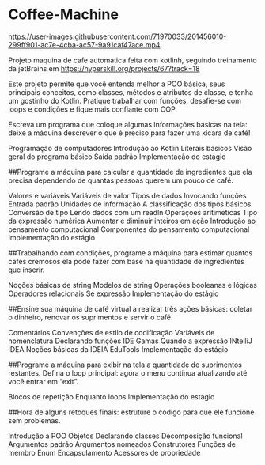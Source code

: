 # Coffee-Machine

https://user-images.githubusercontent.com/71970033/201456010-299ff901-ac7e-4cba-ac57-9a91caf47ace.mp4

 
Projeto maquina de cafe automatica feita com kotlinh, seguindo treinamento da jetBrains em https://hyperskill.org/projects/67?track=18


Este projeto permite que você entenda melhor a POO básica, seus principais conceitos, como classes, métodos e atributos de classe, e tenha um gostinho do Kotlin. Pratique trabalhar com funções, desafie-se com loops e condições e fique mais confiante com OOP.



Escreva um programa que coloque algumas informações básicas na tela: deixe a máquina descrever o que é preciso para fazer uma xícara de café!

Programação de computadores
Introdução ao Kotlin
Literais básicos
Visão geral do programa básico
Saída padrão
Implementação do estágio

##Programe a máquina para calcular a quantidade de ingredientes que ela precisa dependendo de quantas pessoas querem um pouco de café.

Valores e variáveis
Variáveis ​​de valor
Tipos de dados
Invocando funções
Entrada padrão
Unidades de informação
A classificação dos tipos básicos
Conversão de tipo
Lendo dados com um readln
Operaçoes aritimeticas
Tipo da expressão numérica
Aumentar e diminuir
inteiros em ação
Introdução ao pensamento computacional
Componentes do pensamento computacional
Implementação do estágio

##Trabalhando com condições, programe a máquina para estimar quantos cafés cremosos ela pode fazer com base na quantidade de ingredientes que inserir.

Noções básicas de string
Modelos de string
Operações booleanas e lógicas
Operadores relacionais
Se expressão
Implementação do estágio

##Ensine sua máquina de café virtual a realizar três ações básicas: coletar o dinheiro, renovar os suprimentos e servir o café.

Comentários
Convenções de estilo de codificação
Variáveis ​​de nomenclatura
Declarando funções
IDE
Gamas
Quando a expressão
INtelliJ IDEA
Noções básicas da IDEIA
EduTools
Implementação do estágio

##Programe a máquina para exibir na tela a quantidade de suprimentos restantes. Defina o loop principal: agora o menu continua atualizando até você entrar em “exit”.

Blocos de repetição
Enquanto loops
Implementação do estágio


##Hora de alguns retoques finais: estruture o código para que ele funcione sem problemas.

Introdução à POO
Objetos
Declarando classes
Decomposição funcional
Argumentos padrão
Argumentos nomeados
Construtores
Funções de membro
Enum
Encapsulamento
Acessores de propriedade
